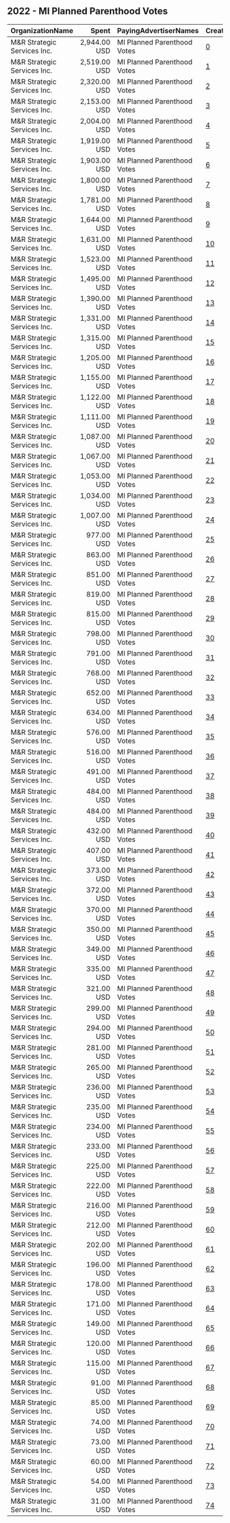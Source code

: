 ## 2022 - MI Planned Parenthood Votes 
|OrganizationName|Spent|PayingAdvertiserNames|CreativeUrls|Impressions|Genders|AgeBrackets|CountryCodes|BillingAddresses|CandidateBallotInformation|
|:---|---:|:---|:---|---:|:---|:---|:---|:---|:---|
|M&R Strategic Services  Inc.|2,944.00 USD|MI Planned Parenthood Votes|[0](https://www.snap.com/political-ads/asset/a30d5b9d86de6ae41c75398aa44f08150182e22898eec6cc8757fbda9f4a0a87?mediaType=mp4)|168,760||18+|united states|"1901 L St NW,Washington,20036,US"||
|M&R Strategic Services  Inc.|2,519.00 USD|MI Planned Parenthood Votes|[1](https://www.snap.com/political-ads/asset/09d7de73b25d5ce78d8a7a8cfb0005cf909cdacb688473ec3f3a97ba7c422efe?mediaType=mp4)|251,713||18+|united states|"1901 L St NW,Washington,20036,US"|Jocelyn Benson|
|M&R Strategic Services  Inc.|2,320.00 USD|MI Planned Parenthood Votes|[2](https://www.snap.com/political-ads/asset/593401ab431e680bcbcfc08903771595fe01ad7eb3fbc45346c80b897d11dbc4?mediaType=mp4)|75,115||18+|united states|"1901 L St NW,Washington,20036,US"||
|M&R Strategic Services  Inc.|2,153.00 USD|MI Planned Parenthood Votes|[3](https://www.snap.com/political-ads/asset/a30d5b9d86de6ae41c75398aa44f08150182e22898eec6cc8757fbda9f4a0a87?mediaType=mp4)|122,838||18+|united states|"1901 L St NW,Washington,20036,US"||
|M&R Strategic Services  Inc.|2,004.00 USD|MI Planned Parenthood Votes|[4](https://www.snap.com/political-ads/asset/1a531a6f08e5e17e4f489557652656744c28d670ae3e4cde2493689dd65da0a0?mediaType=mp4)|227,297||18+|united states|"1901 L St NW,Washington,20036,US"|Jocelyn Benson|
|M&R Strategic Services  Inc.|1,919.00 USD|MI Planned Parenthood Votes|[5](https://www.snap.com/political-ads/asset/1a531a6f08e5e17e4f489557652656744c28d670ae3e4cde2493689dd65da0a0?mediaType=mp4)|193,426||18+|united states|"1901 L St NW,Washington,20036,US"|Jocelyn Benson|
|M&R Strategic Services  Inc.|1,903.00 USD|MI Planned Parenthood Votes|[6](https://www.snap.com/political-ads/asset/fef23a8dc4c2f877e7a70db5f129492ee69dfe03eee4ed35b928fcf084f5bd50?mediaType=mp4)|276,255||18+|united states|"1901 L St NW,Washington,20036,US"|Dana Nessel|
|M&R Strategic Services  Inc.|1,800.00 USD|MI Planned Parenthood Votes|[7](https://www.snap.com/political-ads/asset/09d7de73b25d5ce78d8a7a8cfb0005cf909cdacb688473ec3f3a97ba7c422efe?mediaType=mp4)|202,664||18+|united states|"1901 L St NW,Washington,20036,US"|Jocelyn Benson|
|M&R Strategic Services  Inc.|1,781.00 USD|MI Planned Parenthood Votes|[8](https://www.snap.com/political-ads/asset/593401ab431e680bcbcfc08903771595fe01ad7eb3fbc45346c80b897d11dbc4?mediaType=mp4)|51,414||18+|united states|"1901 L St NW,Washington,20036,US"||
|M&R Strategic Services  Inc.|1,644.00 USD|MI Planned Parenthood Votes|[9](https://www.snap.com/political-ads/asset/f529545a1e040677831e41f171d761d0fb4320a0846f6c936eed8311cb096ed7?mediaType=mp4)|69,659||18+|united states|"1901 L St NW,Washington,20036,US"||
|M&R Strategic Services  Inc.|1,631.00 USD|MI Planned Parenthood Votes|[10](https://www.snap.com/political-ads/asset/fef23a8dc4c2f877e7a70db5f129492ee69dfe03eee4ed35b928fcf084f5bd50?mediaType=mp4)|264,472||18+|united states|"1901 L St NW,Washington,20036,US"|Dana Nessel|
|M&R Strategic Services  Inc.|1,523.00 USD|MI Planned Parenthood Votes|[11](https://www.snap.com/political-ads/asset/0b6d12866014dd4f1ac6c4be56e71d2f1ff92c6b4ed32ed180d0b5a3ba8f518d?mediaType=mp4)|161,220||18+|united states|"1901 L St NW,Washington,20036,US"|Richard Bernstein and Kyra Bolden|
|M&R Strategic Services  Inc.|1,495.00 USD|MI Planned Parenthood Votes|[12](https://www.snap.com/political-ads/asset/a30d5b9d86de6ae41c75398aa44f08150182e22898eec6cc8757fbda9f4a0a87?mediaType=mp4)|73,056||18+|united states|"1901 L St NW,Washington,20036,US"||
|M&R Strategic Services  Inc.|1,390.00 USD|MI Planned Parenthood Votes|[13](https://www.snap.com/political-ads/asset/9d5b82a2db3033a35896ca0c6fa9845fc1c4aa4271133bd6a1ed077d3502c1f3?mediaType=mp4)|214,008||18+|united states|"1901 L St NW,Washington,20036,US"|Gretchen Whitmer|
|M&R Strategic Services  Inc.|1,331.00 USD|MI Planned Parenthood Votes|[14](https://www.snap.com/political-ads/asset/1a531a6f08e5e17e4f489557652656744c28d670ae3e4cde2493689dd65da0a0?mediaType=mp4)|164,835||18+|united states|"1901 L St NW,Washington,20036,US"|Jocelyn Benson|
|M&R Strategic Services  Inc.|1,315.00 USD|MI Planned Parenthood Votes|[15](https://www.snap.com/political-ads/asset/319dd3b7e5ceed642defbe7fdcce1a5a986964c1831c81f1edc4c68dd99882f0?mediaType=mp4)|132,712||18+|united states|"1901 L St NW,Washington,20036,US"|Richard Bernstein and Kyra Bolden|
|M&R Strategic Services  Inc.|1,205.00 USD|MI Planned Parenthood Votes|[16](https://www.snap.com/political-ads/asset/09d7de73b25d5ce78d8a7a8cfb0005cf909cdacb688473ec3f3a97ba7c422efe?mediaType=mp4)|151,604||18+|united states|"1901 L St NW,Washington,20036,US"|Jocelyn Benson|
|M&R Strategic Services  Inc.|1,155.00 USD|MI Planned Parenthood Votes|[17](https://www.snap.com/political-ads/asset/0b6d12866014dd4f1ac6c4be56e71d2f1ff92c6b4ed32ed180d0b5a3ba8f518d?mediaType=mp4)|120,632||18+|united states|"1901 L St NW,Washington,20036,US"|Richard Bernstein and Kyra Bolden|
|M&R Strategic Services  Inc.|1,122.00 USD|MI Planned Parenthood Votes|[18](https://www.snap.com/political-ads/asset/9d5b82a2db3033a35896ca0c6fa9845fc1c4aa4271133bd6a1ed077d3502c1f3?mediaType=mp4)|196,110||18+|united states|"1901 L St NW,Washington,20036,US"|Gretchen Whitmer|
|M&R Strategic Services  Inc.|1,111.00 USD|MI Planned Parenthood Votes|[19](https://www.snap.com/political-ads/asset/1a531a6f08e5e17e4f489557652656744c28d670ae3e4cde2493689dd65da0a0?mediaType=mp4)|76,031||18+|united states|"1901 L St NW,Washington,20036,US"|Jocelyn Benson|
|M&R Strategic Services  Inc.|1,087.00 USD|MI Planned Parenthood Votes|[20](https://www.snap.com/political-ads/asset/fef23a8dc4c2f877e7a70db5f129492ee69dfe03eee4ed35b928fcf084f5bd50?mediaType=mp4)|178,503||18+|united states|"1901 L St NW,Washington,20036,US"|Dana Nessel|
|M&R Strategic Services  Inc.|1,067.00 USD|MI Planned Parenthood Votes|[21](https://www.snap.com/political-ads/asset/a2cb853be68082eaaf2c157e13e83a6b6953658f74c2256463d531ac38ae7b65?mediaType=mp4)|108,431||18+|united states|"1901 L St NW,Washington,20036,US"|Richard Bernstein and Kyra Bolden|
|M&R Strategic Services  Inc.|1,053.00 USD|MI Planned Parenthood Votes|[22](https://www.snap.com/political-ads/asset/319dd3b7e5ceed642defbe7fdcce1a5a986964c1831c81f1edc4c68dd99882f0?mediaType=mp4)|114,656||18+|united states|"1901 L St NW,Washington,20036,US"|Richard Bernstein and Kyra Bolden|
|M&R Strategic Services  Inc.|1,034.00 USD|MI Planned Parenthood Votes|[23](https://www.snap.com/political-ads/asset/a2cb853be68082eaaf2c157e13e83a6b6953658f74c2256463d531ac38ae7b65?mediaType=mp4)|101,389||18+|united states|"1901 L St NW,Washington,20036,US"|Richard Bernstein and Kyra Bolden|
|M&R Strategic Services  Inc.|1,007.00 USD|MI Planned Parenthood Votes|[24](https://www.snap.com/political-ads/asset/9d5b82a2db3033a35896ca0c6fa9845fc1c4aa4271133bd6a1ed077d3502c1f3?mediaType=mp4)|196,924||18+|united states|"1901 L St NW,Washington,20036,US"|Gretchen Whitmer|
|M&R Strategic Services  Inc.|977.00 USD|MI Planned Parenthood Votes|[25](https://www.snap.com/political-ads/asset/a2cb853be68082eaaf2c157e13e83a6b6953658f74c2256463d531ac38ae7b65?mediaType=mp4)|105,073||18+|united states|"1901 L St NW,Washington,20036,US"|Richard Bernstein and Kyra Bolden|
|M&R Strategic Services  Inc.|863.00 USD|MI Planned Parenthood Votes|[26](https://www.snap.com/political-ads/asset/9d5b82a2db3033a35896ca0c6fa9845fc1c4aa4271133bd6a1ed077d3502c1f3?mediaType=mp4)|186,621||18+|united states|"1901 L St NW,Washington,20036,US"|Gretchen Whitmer|
|M&R Strategic Services  Inc.|851.00 USD|MI Planned Parenthood Votes|[27](https://www.snap.com/political-ads/asset/0b6d12866014dd4f1ac6c4be56e71d2f1ff92c6b4ed32ed180d0b5a3ba8f518d?mediaType=mp4)|87,525||18+|united states|"1901 L St NW,Washington,20036,US"|Richard Bernstein and Kyra Bolden|
|M&R Strategic Services  Inc.|819.00 USD|MI Planned Parenthood Votes|[28](https://www.snap.com/political-ads/asset/9d5b82a2db3033a35896ca0c6fa9845fc1c4aa4271133bd6a1ed077d3502c1f3?mediaType=mp4)|144,113||18+|united states|"1901 L St NW,Washington,20036,US"|Gretchen Whitmer|
|M&R Strategic Services  Inc.|815.00 USD|MI Planned Parenthood Votes|[29](https://www.snap.com/political-ads/asset/fef23a8dc4c2f877e7a70db5f129492ee69dfe03eee4ed35b928fcf084f5bd50?mediaType=mp4)|97,161||18+|united states|"1901 L St NW,Washington,20036,US"|Dana Nessel|
|M&R Strategic Services  Inc.|798.00 USD|MI Planned Parenthood Votes|[30](https://www.snap.com/political-ads/asset/319dd3b7e5ceed642defbe7fdcce1a5a986964c1831c81f1edc4c68dd99882f0?mediaType=mp4)|83,208||18+|united states|"1901 L St NW,Washington,20036,US"|Richard Bernstein and Kyra Bolden|
|M&R Strategic Services  Inc.|791.00 USD|MI Planned Parenthood Votes|[31](https://www.snap.com/political-ads/asset/09d7de73b25d5ce78d8a7a8cfb0005cf909cdacb688473ec3f3a97ba7c422efe?mediaType=mp4)|54,313||18+|united states|"1901 L St NW,Washington,20036,US"|Jocelyn Benson|
|M&R Strategic Services  Inc.|768.00 USD|MI Planned Parenthood Votes|[32](https://www.snap.com/political-ads/asset/f529545a1e040677831e41f171d761d0fb4320a0846f6c936eed8311cb096ed7?mediaType=mp4)|28,096||18+|united states|"1901 L St NW,Washington,20036,US"||
|M&R Strategic Services  Inc.|652.00 USD|MI Planned Parenthood Votes|[33](https://www.snap.com/political-ads/asset/593401ab431e680bcbcfc08903771595fe01ad7eb3fbc45346c80b897d11dbc4?mediaType=mp4)|30,189||18+|united states|"1901 L St NW,Washington,20036,US"||
|M&R Strategic Services  Inc.|634.00 USD|MI Planned Parenthood Votes|[34](https://www.snap.com/political-ads/asset/f529545a1e040677831e41f171d761d0fb4320a0846f6c936eed8311cb096ed7?mediaType=mp4)|25,851||18+|united states|"1901 L St NW,Washington,20036,US"||
|M&R Strategic Services  Inc.|576.00 USD|MI Planned Parenthood Votes|[35](https://www.snap.com/political-ads/asset/9d5b82a2db3033a35896ca0c6fa9845fc1c4aa4271133bd6a1ed077d3502c1f3?mediaType=mp4)|134,577||18+|united states|"1901 L St NW,Washington,20036,US"|Gretchen Whitmer|
|M&R Strategic Services  Inc.|516.00 USD|MI Planned Parenthood Votes|[36](https://www.snap.com/political-ads/asset/0b6d12866014dd4f1ac6c4be56e71d2f1ff92c6b4ed32ed180d0b5a3ba8f518d?mediaType=mp4)|37,970||18+|united states|"1901 L St NW,Washington,20036,US"|Richard Bernstein and Kyra Bolden|
|M&R Strategic Services  Inc.|491.00 USD|MI Planned Parenthood Votes|[37](https://www.snap.com/political-ads/asset/fbb30887fd6823b65d39b3255f2c4d5dd8cc8525933d456c3746cdf8d15c68f7?mediaType=mp4)|37,063||18+|united states|"1901 L St NW,Washington,20036,US"|Gretchen Whitmer|
|M&R Strategic Services  Inc.|484.00 USD|MI Planned Parenthood Votes|[38](https://www.snap.com/political-ads/asset/a30d5b9d86de6ae41c75398aa44f08150182e22898eec6cc8757fbda9f4a0a87?mediaType=mp4)|21,474||18+|united states|"1901 L St NW,Washington,20036,US"||
|M&R Strategic Services  Inc.|484.00 USD|MI Planned Parenthood Votes|[39](https://www.snap.com/political-ads/asset/d6a14e06cd6ce4a3f169f0a1d9cb514ed50808c354e64d76623341c7900627b3?mediaType=mp4)|25,210||18+|united states|"1901 L St NW,Washington,20036,US"||
|M&R Strategic Services  Inc.|432.00 USD|MI Planned Parenthood Votes|[40](https://www.snap.com/political-ads/asset/9d5b82a2db3033a35896ca0c6fa9845fc1c4aa4271133bd6a1ed077d3502c1f3?mediaType=mp4)|70,096||18+|united states|"1901 L St NW,Washington,20036,US"|Gretchen Whitmer|
|M&R Strategic Services  Inc.|407.00 USD|MI Planned Parenthood Votes|[41](https://www.snap.com/political-ads/asset/a2cb853be68082eaaf2c157e13e83a6b6953658f74c2256463d531ac38ae7b65?mediaType=mp4)|30,519||18+|united states|"1901 L St NW,Washington,20036,US"|Richard Bernstein and Kyra Bolden|
|M&R Strategic Services  Inc.|373.00 USD|MI Planned Parenthood Votes|[42](https://www.snap.com/political-ads/asset/241bc6bed43f926d81d3d44c5720f22094a368beb4c247fcfa8ac54874f7016f?mediaType=mp4)|18,884||18+|united states|"1901 L St NW,Washington,20036,US"||
|M&R Strategic Services  Inc.|372.00 USD|MI Planned Parenthood Votes|[43](https://www.snap.com/political-ads/asset/5e75b00fe89f8e7ff0ef4ea0efaf085778725dd3bc111e9855ba2b12442316ff?mediaType=mp4)|24,460||18+|united states|"1901 L St NW,Washington,20036,US"||
|M&R Strategic Services  Inc.|370.00 USD|MI Planned Parenthood Votes|[44](https://www.snap.com/political-ads/asset/319dd3b7e5ceed642defbe7fdcce1a5a986964c1831c81f1edc4c68dd99882f0?mediaType=mp4)|28,122||18+|united states|"1901 L St NW,Washington,20036,US"|Richard Bernstein and Kyra Bolden|
|M&R Strategic Services  Inc.|350.00 USD|MI Planned Parenthood Votes|[45](https://www.snap.com/political-ads/asset/45a8ea02b5921668183ed20700d839affe624da596acbabb8d92681a19982efc?mediaType=mp4)|73,061||18+|united states|"1901 L St NW,Washington,20036,US"||
|M&R Strategic Services  Inc.|349.00 USD|MI Planned Parenthood Votes|[46](https://www.snap.com/political-ads/asset/593401ab431e680bcbcfc08903771595fe01ad7eb3fbc45346c80b897d11dbc4?mediaType=mp4)|13,818||18+|united states|"1901 L St NW,Washington,20036,US"||
|M&R Strategic Services  Inc.|335.00 USD|MI Planned Parenthood Votes|[47](https://www.snap.com/political-ads/asset/f529545a1e040677831e41f171d761d0fb4320a0846f6c936eed8311cb096ed7?mediaType=mp4)|20,342||18+|united states|"1901 L St NW,Washington,20036,US"||
|M&R Strategic Services  Inc.|321.00 USD|MI Planned Parenthood Votes|[48](https://www.snap.com/political-ads/asset/69c497c877a939b1a42e35a875b3becec05d9eece0f7243680da630cf8fd692d?mediaType=mp4)|67,225||18+|united states|"1901 L St NW,Washington,20036,US"||
|M&R Strategic Services  Inc.|299.00 USD|MI Planned Parenthood Votes|[49](https://www.snap.com/political-ads/asset/829686770d75c45d13054de2e658a4f7b1633e5458876567ee3bc177b3c6fe6c?mediaType=mp4)|22,715||18+|united states|"1901 L St NW,Washington,20036,US"|Gretchen Whitmer|
|M&R Strategic Services  Inc.|294.00 USD|MI Planned Parenthood Votes|[50](https://www.snap.com/political-ads/asset/69c497c877a939b1a42e35a875b3becec05d9eece0f7243680da630cf8fd692d?mediaType=mp4)|67,903||18+|united states|"1901 L St NW,Washington,20036,US"||
|M&R Strategic Services  Inc.|281.00 USD|MI Planned Parenthood Votes|[51](https://www.snap.com/political-ads/asset/45a8ea02b5921668183ed20700d839affe624da596acbabb8d92681a19982efc?mediaType=mp4)|64,867||18+|united states|"1901 L St NW,Washington,20036,US"||
|M&R Strategic Services  Inc.|265.00 USD|MI Planned Parenthood Votes|[52](https://www.snap.com/political-ads/asset/d6a14e06cd6ce4a3f169f0a1d9cb514ed50808c354e64d76623341c7900627b3?mediaType=mp4)|11,386||18+|united states|"1901 L St NW,Washington,20036,US"||
|M&R Strategic Services  Inc.|236.00 USD|MI Planned Parenthood Votes|[53](https://www.snap.com/political-ads/asset/d6a14e06cd6ce4a3f169f0a1d9cb514ed50808c354e64d76623341c7900627b3?mediaType=mp4)|9,030||18+|united states|"1901 L St NW,Washington,20036,US"||
|M&R Strategic Services  Inc.|235.00 USD|MI Planned Parenthood Votes|[54](https://www.snap.com/political-ads/asset/5e75b00fe89f8e7ff0ef4ea0efaf085778725dd3bc111e9855ba2b12442316ff?mediaType=mp4)|12,642||18+|united states|"1901 L St NW,Washington,20036,US"||
|M&R Strategic Services  Inc.|234.00 USD|MI Planned Parenthood Votes|[55](https://www.snap.com/political-ads/asset/3654ac090ee53d50ece6eb9f46e7155460c6281503f32908871602c7063b2ff3?mediaType=mp4)|32,537||18+|united states|"1901 L St NW,Washington,20036,US"|Gretchen Whitmer|
|M&R Strategic Services  Inc.|233.00 USD|MI Planned Parenthood Votes|[56](https://www.snap.com/political-ads/asset/fbb30887fd6823b65d39b3255f2c4d5dd8cc8525933d456c3746cdf8d15c68f7?mediaType=mp4)|30,586||18+|united states|"1901 L St NW,Washington,20036,US"|Gretchen Whitmer|
|M&R Strategic Services  Inc.|225.00 USD|MI Planned Parenthood Votes|[57](https://www.snap.com/political-ads/asset/fbb30887fd6823b65d39b3255f2c4d5dd8cc8525933d456c3746cdf8d15c68f7?mediaType=mp4)|31,364||18+|united states|"1901 L St NW,Washington,20036,US"|Gretchen Whitmer|
|M&R Strategic Services  Inc.|222.00 USD|MI Planned Parenthood Votes|[58](https://www.snap.com/political-ads/asset/829686770d75c45d13054de2e658a4f7b1633e5458876567ee3bc177b3c6fe6c?mediaType=mp4)|28,600||18+|united states|"1901 L St NW,Washington,20036,US"|Gretchen Whitmer|
|M&R Strategic Services  Inc.|216.00 USD|MI Planned Parenthood Votes|[59](https://www.snap.com/political-ads/asset/241bc6bed43f926d81d3d44c5720f22094a368beb4c247fcfa8ac54874f7016f?mediaType=mp4)|11,787||18+|united states|"1901 L St NW,Washington,20036,US"||
|M&R Strategic Services  Inc.|212.00 USD|MI Planned Parenthood Votes|[60](https://www.snap.com/political-ads/asset/69c497c877a939b1a42e35a875b3becec05d9eece0f7243680da630cf8fd692d?mediaType=mp4)|52,379||18+|united states|"1901 L St NW,Washington,20036,US"||
|M&R Strategic Services  Inc.|202.00 USD|MI Planned Parenthood Votes|[61](https://www.snap.com/political-ads/asset/241bc6bed43f926d81d3d44c5720f22094a368beb4c247fcfa8ac54874f7016f?mediaType=mp4)|11,020||18+|united states|"1901 L St NW,Washington,20036,US"||
|M&R Strategic Services  Inc.|196.00 USD|MI Planned Parenthood Votes|[62](https://www.snap.com/political-ads/asset/45a8ea02b5921668183ed20700d839affe624da596acbabb8d92681a19982efc?mediaType=mp4)|34,916||18+|united states|"1901 L St NW,Washington,20036,US"||
|M&R Strategic Services  Inc.|178.00 USD|MI Planned Parenthood Votes|[63](https://www.snap.com/political-ads/asset/5e75b00fe89f8e7ff0ef4ea0efaf085778725dd3bc111e9855ba2b12442316ff?mediaType=mp4)|6,847||18+|united states|"1901 L St NW,Washington,20036,US"||
|M&R Strategic Services  Inc.|171.00 USD|MI Planned Parenthood Votes|[64](https://www.snap.com/political-ads/asset/45a8ea02b5921668183ed20700d839affe624da596acbabb8d92681a19982efc?mediaType=mp4)|42,262||18+|united states|"1901 L St NW,Washington,20036,US"||
|M&R Strategic Services  Inc.|149.00 USD|MI Planned Parenthood Votes|[65](https://www.snap.com/political-ads/asset/5e75b00fe89f8e7ff0ef4ea0efaf085778725dd3bc111e9855ba2b12442316ff?mediaType=mp4)|8,378||18+|united states|"1901 L St NW,Washington,20036,US"||
|M&R Strategic Services  Inc.|120.00 USD|MI Planned Parenthood Votes|[66](https://www.snap.com/political-ads/asset/829686770d75c45d13054de2e658a4f7b1633e5458876567ee3bc177b3c6fe6c?mediaType=mp4)|16,358||18+|united states|"1901 L St NW,Washington,20036,US"|Gretchen Whitmer|
|M&R Strategic Services  Inc.|115.00 USD|MI Planned Parenthood Votes|[67](https://www.snap.com/political-ads/asset/fbb30887fd6823b65d39b3255f2c4d5dd8cc8525933d456c3746cdf8d15c68f7?mediaType=mp4)|15,653||18+|united states|"1901 L St NW,Washington,20036,US"|Gretchen Whitmer|
|M&R Strategic Services  Inc.|91.00 USD|MI Planned Parenthood Votes|[68](https://www.snap.com/political-ads/asset/69c497c877a939b1a42e35a875b3becec05d9eece0f7243680da630cf8fd692d?mediaType=mp4)|16,217||18+|united states|"1901 L St NW,Washington,20036,US"||
|M&R Strategic Services  Inc.|85.00 USD|MI Planned Parenthood Votes|[69](https://www.snap.com/political-ads/asset/45a8ea02b5921668183ed20700d839affe624da596acbabb8d92681a19982efc?mediaType=mp4)|17,915||18+|united states|"1901 L St NW,Washington,20036,US"||
|M&R Strategic Services  Inc.|74.00 USD|MI Planned Parenthood Votes|[70](https://www.snap.com/political-ads/asset/d6a14e06cd6ce4a3f169f0a1d9cb514ed50808c354e64d76623341c7900627b3?mediaType=mp4)|4,976||18+|united states|"1901 L St NW,Washington,20036,US"||
|M&R Strategic Services  Inc.|73.00 USD|MI Planned Parenthood Votes|[71](https://www.snap.com/political-ads/asset/69c497c877a939b1a42e35a875b3becec05d9eece0f7243680da630cf8fd692d?mediaType=mp4)|15,659||18+|united states|"1901 L St NW,Washington,20036,US"||
|M&R Strategic Services  Inc.|60.00 USD|MI Planned Parenthood Votes|[72](https://www.snap.com/political-ads/asset/241bc6bed43f926d81d3d44c5720f22094a368beb4c247fcfa8ac54874f7016f?mediaType=mp4)|2,353||18+|united states|"1901 L St NW,Washington,20036,US"||
|M&R Strategic Services  Inc.|54.00 USD|MI Planned Parenthood Votes|[73](https://www.snap.com/political-ads/asset/69c497c877a939b1a42e35a875b3becec05d9eece0f7243680da630cf8fd692d?mediaType=mp4)|11,769||18+|united states|"1901 L St NW,Washington,20036,US"||
|M&R Strategic Services  Inc.|31.00 USD|MI Planned Parenthood Votes|[74](https://www.snap.com/political-ads/asset/45a8ea02b5921668183ed20700d839affe624da596acbabb8d92681a19982efc?mediaType=mp4)|6,598||18+|united states|"1901 L St NW,Washington,20036,US"||
